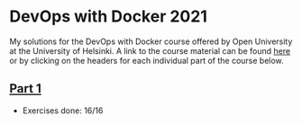 # DevOps with Docker 2021
My solutions for the DevOps with Docker course offered by Open University at the University of Helsinki. A link to the course material can be found [here](https://devopswithdocker.com/) or by clicking on the headers for each individual part of the course below.

## [Part 1](https://devopswithdocker.com/part1/)
* Exercises done: 16/16